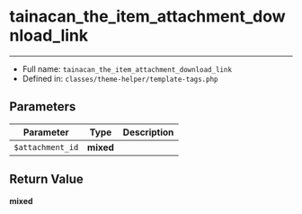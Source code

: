# tainacan_the_item_attachment_download_link


***

* Full name: `tainacan_the_item_attachment_download_link`
* Defined in: `classes/theme-helper/template-tags.php`

## Parameters

| Parameter        | Type      | Description |
|------------------|-----------|-------------|
| `$attachment_id` | **mixed** |             |

## Return Value

**mixed**
